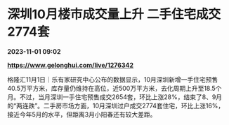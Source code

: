 # 深圳10月楼市成交量上升 二手住宅成交2774套

**2023-11-01 09:02**

**https://www.gelonghui.com/live/1276342**

格隆汇11月1日｜乐有家研究中心公布的数据显示，10月深圳新增一手住宅预售40.5万平方米，库存量仍维持在高位，近500万平方米，去化周期上升至18.5个月。不过，当月深圳一手住宅预售成交2654套，环比上涨28%，结束了8、9月的“两连跌”。二手房市场方面，10月深圳过户成交2774套住宅，环比上涨16%，接近今年5月的水平，但距离3月小阳春还有较大差距。